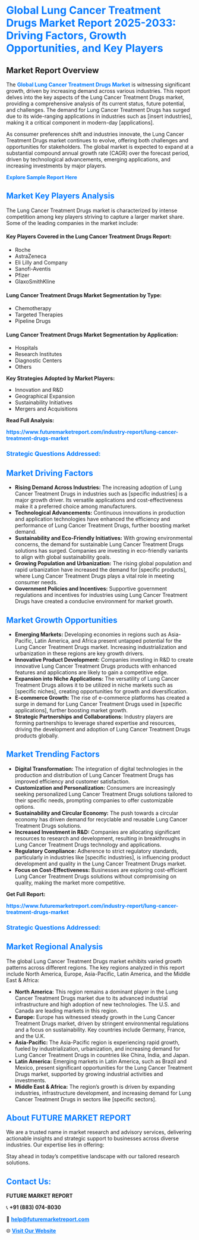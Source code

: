 <h1 style="color: #007BFF;">Global Lung Cancer Treatment Drugs Market Report 2025-2033: Driving Factors, Growth Opportunities, and Key Players</h1>

<section id="overview">
<h2>Market Report Overview</h2>
<p>The <a href="https://www.futuremarketreport.com/industry-report/lung-cancer-treatment-drugs-market" style="color: #007BFF; text-decoration: none;"><strong>Global Lung Cancer Treatment Drugs Market</strong></a> is witnessing significant growth, driven by increasing demand across various industries. This report delves into the key aspects of the Lung Cancer Treatment Drugs market, providing a comprehensive analysis of its current status, future potential, and challenges. The demand for Lung Cancer Treatment Drugs has surged due to its wide-ranging applications in industries such as [insert industries], making it a critical component in modern-day [applications].</p>
<p>As consumer preferences shift and industries innovate, the Lung Cancer Treatment Drugs market continues to evolve, offering both challenges and opportunities for stakeholders. The global market is expected to expand at a substantial compound annual growth rate (CAGR) over the forecast period, driven by technological advancements, emerging applications, and increasing investments by major players.</p>
</section>

<section id="overview">
<p><a href="https://www.futuremarketreport.com/request-sample/reportId=60623" style="color: #007BFF; text-decoration: none;"><strong>Explore Sample Report Here</strong></a></p>
</section>

<section id="key-players">
<h2 style="color: #007BFF;">Market Key Players Analysis</h2>
<p>The Lung Cancer Treatment Drugs market is characterized by intense competition among key players striving to capture a larger market share. Some of the leading companies in the market include:</p>
<h4>Key Players Covered in the Lung Cancer Treatment Drugs Report:</h4>
<ul><li>Roche</li><li>AstraZeneca</li><li>Eli Lilly and Company</li><li>Sanofi-Aventis</li><li>Pfizer</li><li>GlaxoSmithKline</li></ul>
<h4>Lung Cancer Treatment Drugs Market Segmentation by Type:</h4>
<ul><li>Chemotherapy</li><li>Targeted Therapies</li><li>Pipeline Drugs</li></ul>

<h4>Lung Cancer Treatment Drugs Market Segmentation by Application:</h4>
<ul><li>Hospitals</li><li>Research Institutes</li><li>Diagnostic Centers</li><li>Others</li></ul>
<p><strong>Key Strategies Adopted by Market Players:</strong></p>
<ul>
<li>Innovation and R&D</li>
<li>Geographical Expansion</li>
<li>Sustainability Initiatives</li>
<li>Mergers and Acquisitions</li>
</ul>
</section>

<section>
<p><strong>Read Full Analysis: </strong></p><a href="https://www.futuremarketreport.com/industry-report/lung-cancer-treatment-drugs-market" style="color: #007BFF; text-decoration: none;"><strong>https://www.futuremarketreport.com/industry-report/lung-cancer-treatment-drugs-market</strong></a>
<h3 style="color: #007BFF;">Strategic Questions Addressed:</h3>
</section>

<section id="driving-factors">
<h2 style="color: #007BFF;">Market Driving Factors</h2>
<ul>
<li><strong>Rising Demand Across Industries:</strong> The increasing adoption of Lung Cancer Treatment Drugs in industries such as [specific industries] is a major growth driver. Its versatile applications and cost-effectiveness make it a preferred choice among manufacturers.</li>
<li><strong>Technological Advancements:</strong> Continuous innovations in production and application technologies have enhanced the efficiency and performance of Lung Cancer Treatment Drugs, further boosting market demand.</li>
<li><strong>Sustainability and Eco-Friendly Initiatives:</strong> With growing environmental concerns, the demand for sustainable Lung Cancer Treatment Drugs solutions has surged. Companies are investing in eco-friendly variants to align with global sustainability goals.</li>
<li><strong>Growing Population and Urbanization:</strong> The rising global population and rapid urbanization have increased the demand for [specific products], where Lung Cancer Treatment Drugs plays a vital role in meeting consumer needs.</li>
<li><strong>Government Policies and Incentives:</strong> Supportive government regulations and incentives for industries using Lung Cancer Treatment Drugs have created a conducive environment for market growth.</li>
</ul>
</section>

<section id="growth-opportunities">
<h2 style="color: #007BFF;">Market Growth Opportunities</h2>
<ul>
<li><strong>Emerging Markets:</strong> Developing economies in regions such as Asia-Pacific, Latin America, and Africa present untapped potential for the Lung Cancer Treatment Drugs market. Increasing industrialization and urbanization in these regions are key growth drivers.</li>
<li><strong>Innovative Product Development:</strong> Companies investing in R&D to create innovative Lung Cancer Treatment Drugs products with enhanced features and applications are likely to gain a competitive edge.</li>
<li><strong>Expansion into Niche Applications:</strong> The versatility of Lung Cancer Treatment Drugs allows it to be utilized in niche markets such as [specific niches], creating opportunities for growth and diversification.</li>
<li><strong>E-commerce Growth:</strong> The rise of e-commerce platforms has created a surge in demand for Lung Cancer Treatment Drugs used in [specific applications], further boosting market growth.</li>
<li><strong>Strategic Partnerships and Collaborations:</strong> Industry players are forming partnerships to leverage shared expertise and resources, driving the development and adoption of Lung Cancer Treatment Drugs products globally.</li>
</ul>
</section>

<section id="trending-factors">
<h2 style="color: #007BFF;">Market Trending Factors</h2>
<ul>
<li><strong>Digital Transformation:</strong> The integration of digital technologies in the production and distribution of Lung Cancer Treatment Drugs has improved efficiency and customer satisfaction.</li>
<li><strong>Customization and Personalization:</strong> Consumers are increasingly seeking personalized Lung Cancer Treatment Drugs solutions tailored to their specific needs, prompting companies to offer customizable options.</li>
<li><strong>Sustainability and Circular Economy:</strong> The push towards a circular economy has driven demand for recyclable and reusable Lung Cancer Treatment Drugs solutions.</li>
<li><strong>Increased Investment in R&D:</strong> Companies are allocating significant resources to research and development, resulting in breakthroughs in Lung Cancer Treatment Drugs technology and applications.</li>
<li><strong>Regulatory Compliance:</strong> Adherence to strict regulatory standards, particularly in industries like [specific industries], is influencing product development and quality in the Lung Cancer Treatment Drugs market.</li>
<li><strong>Focus on Cost-Effectiveness:</strong> Businesses are exploring cost-efficient Lung Cancer Treatment Drugs solutions without compromising on quality, making the market more competitive.</li>
</ul>
</section>

<section>
<p><strong>Get Full Report: </strong></p><a href="https://www.futuremarketreport.com/industry-report/lung-cancer-treatment-drugs-market" style="color: #007BFF; text-decoration: none;"><strong>https://www.futuremarketreport.com/industry-report/lung-cancer-treatment-drugs-market</strong></a>
<h3 style="color: #007BFF;">Strategic Questions Addressed:</h3>
</section>


<section id="regional-analysis">
<h2 style="color: #007BFF;">Market Regional Analysis</h2>
<p>The global Lung Cancer Treatment Drugs market exhibits varied growth patterns across different regions. The key regions analyzed in this report include North America, Europe, Asia-Pacific, Latin America, and the Middle East & Africa:</p>
<ul>
<li><strong>North America:</strong> This region remains a dominant player in the Lung Cancer Treatment Drugs market due to its advanced industrial infrastructure and high adoption of new technologies. The U.S. and Canada are leading markets in this region.</li>
<li><strong>Europe:</strong> Europe has witnessed steady growth in the Lung Cancer Treatment Drugs market, driven by stringent environmental regulations and a focus on sustainability. Key countries include Germany, France, and the U.K.</li>
<li><strong>Asia-Pacific:</strong> The Asia-Pacific region is experiencing rapid growth, fueled by industrialization, urbanization, and increasing demand for Lung Cancer Treatment Drugs in countries like China, India, and Japan.</li>
<li><strong>Latin America:</strong> Emerging markets in Latin America, such as Brazil and Mexico, present significant opportunities for the Lung Cancer Treatment Drugs market, supported by growing industrial activities and investments.</li>
<li><strong>Middle East & Africa:</strong> The region’s growth is driven by expanding industries, infrastructure development, and increasing demand for Lung Cancer Treatment Drugs in sectors like [specific sectors].</li>
</ul>
</section>

<footer>
<h2 style="color: #007BFF;">About FUTURE MARKET REPORT</h2>
<p>We are a trusted name in market research and advisory services, delivering actionable insights and strategic support to businesses across diverse industries. Our expertise lies in offering:</p>

<p>Stay ahead in today’s competitive landscape with our tailored research solutions.</p>

<h2 style="color: #007BFF;">Contact Us:</h2>
<p><strong>FUTURE MARKET REPORT</strong></p>
<p>📞 <strong>+91 (883) 074-8030</strong></p>
<p>📧 <strong><a href="mailto:help@futuremarketreport.com" style="color: #007BFF;">help@futuremarketreport.com</a></strong></p>
<p>🌐 <strong><a href="https://www.futuremarketreport.com/" style="color: #007BFF;">Visit Our Website</a></strong></p>
</footer>